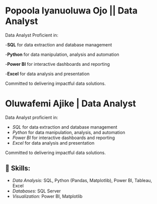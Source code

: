 # Popoola Iyanuoluwa Ojo || Data Analyst

Data Analyst Proficient in:

-**SQL** for data extraction and database management

-**Python** for data manipulation, analysis and automation

-**Power BI** for interactive dashboards and reporting 

-**Excel** for data analysis and presentation


Committed to delivering impactful data solutions.

# Oluwafemi Ajike | Data Analyst

Data Analyst proficient in:

- *SQL* for data extraction and database management  
- *Python* for data manipulation, analysis, and automation  
- *Power BI* for interactive dashboards and reporting  
- *Excel* for data analysis and presentation  

Committed to delivering impactful data solutions.

## 🔗 Skills:

- *Data Analysis:* SQL, Python (Pandas, Matplotlib), Power BI, Tableau, Excel  
- *Databases:* SQL Server  
- *Visualization:* Power BI, Matplotlib
